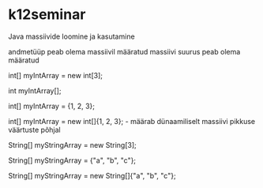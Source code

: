 # k12seminar

Java massiivide loomine ja kasutamine

andmetüüp peab olema massiivil määratud
massiivi suurus peab olema määratud


int[] myIntArray = new int[3];

int myIntArray[];

int[] myIntArray = {1, 2, 3};

int[] myIntArray = new int[]{1, 2, 3}; - määrab dünaamiliselt massiivi pikkuse väärtuste põhjal


String[] myStringArray = new String[3];

String[] myStringArray = {"a", "b", "c"};

String[] myStringArray = new String[]{"a", "b", "c"};
